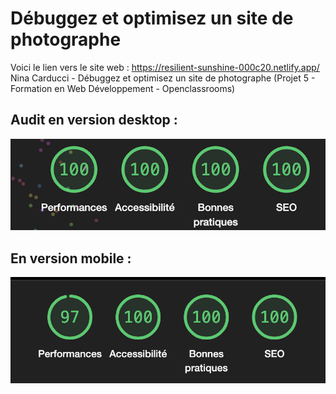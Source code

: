 # Débuggez et optimisez un site de photographe
Voici le lien vers le site web : https://resilient-sunshine-000c20.netlify.app/
Nina Carducci - Débuggez et optimisez un site de photographe (Projet 5 - Formation en Web Développement - Openclassrooms)
## Audit en version desktop :
![Texte alternatif](./assets/images/Audit.png)

## En version mobile : 
![Texte alternatif](./assets/images/auditMobile.png)
